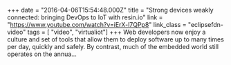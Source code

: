 +++
date = "2016-04-06T15:54:48.000Z"
title = "Strong devices weakly connected: bringing DevOps to IoT with resin.io"
link = "https://www.youtube.com/watch?v=iErX-l7QPp8"
link_class  = "eclipsefdn-video"
tags = [ "video", "virtualiot"]
+++
Web developers now enjoy a culture and set of tools that allow them to deploy software up to many times per day, quickly and safely. By contrast, much of the embedded world still operates on the annua…